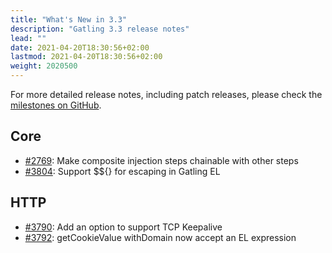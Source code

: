 ```yaml
---
title: "What's New in 3.3"
description: "Gatling 3.3 release notes"
lead: ""
date: 2021-04-20T18:30:56+02:00
lastmod: 2021-04-20T18:30:56+02:00
weight: 2020500
---
```


For more detailed release notes, including patch releases, please check the [milestones on GitHub](https://github.com/gatling/gatling/milestones?state=closed).

## Core

* [#2769](https://github.com/gatling/gatling/issues/2769): Make composite injection steps chainable with other steps
* [#3804](https://github.com/gatling/gatling/issues/3804): Support $${} for escaping in Gatling EL

## HTTP

* [#3790](https://github.com/gatling/gatling/issues/3790): Add an option to support TCP Keepalive
* [#3792](https://github.com/gatling/gatling/issues/3792): getCookieValue withDomain now accept an EL expression
